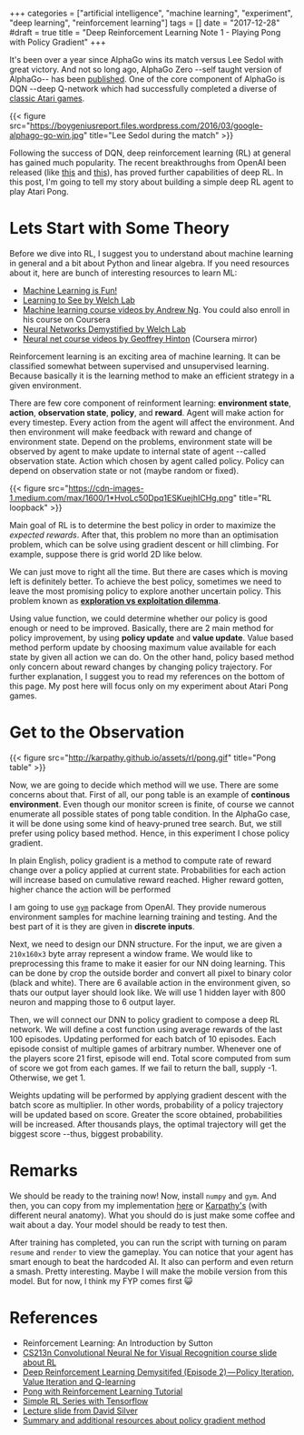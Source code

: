 +++
categories = ["artificial intelligence", "machine learning", "experiment", "deep learning", "reinforcement learning"]
tags = []
date = "2017-12-28"
#draft = true
title = "Deep Reinforcement Learning Note 1 - Playing Pong with Policy Gradient"
+++

It's been over a year since AlphaGo wins its match versus Lee Sedol with great victory. And not so long ago, AlphaGo Zero --self taught version of AlphaGo-- has been [published](https://deepmind.com/blog/alphago-zero-learning-scratch/). One of the core component of AlphaGo is DQN --deep Q-network which had successfully completed a diverse of [classic Atari games](https://deepmind.com/research/dqn/).

{{< figure src="https://boygeniusreport.files.wordpress.com/2016/03/google-alphago-go-win.jpg" title="Lee Sedol during the match" >}}

Following the success of DQN, deep reinforcement learning (RL) at general has gained much popularity. The recent breakthroughs from OpenAI been released (like [this](http://www.gamersgreed.com/openai-uses-gta-v-to-train-ai-for-driving/) and [this](https://blog.openai.com/more-on-dota-2/)), has proved further capabilities of deep RL. In this post, I'm going to tell my story about building a simple deep RL agent to play Atari Pong.

# Lets Start with Some Theory

Before we dive into RL, I suggest you to understand about machine learning in general and a bit about Python and linear algebra. If you need resources about it, here are bunch of interesting resources to learn ML:

- [Machine Learning is Fun!](https://medium.com/@ageitgey/machine-learning-is-fun-80ea3ec3c471)
- [Learning to See by Welch Lab](https://www.youtube.com/playlist?list=PLiaHhY2iBX9ihLasvE8BKnS2Xg8AhY6iV)
- [Machine learning course videos by Andrew Ng](https://www.youtube.com/playlist?list=PLA89DCFA6ADACE599). You could also enroll in his course on Coursera
- [Neural Networks Demystified by Welch Lab](https://www.youtube.com/playlist?list=PLiaHhY2iBX9hdHaRr6b7XevZtgZRa1PoU)
- [Neural net course videos by Geoffrey Hinton](https://www.youtube.com/playlist?list=PLoRl3Ht4JOcdU872GhiYWf6jwrk_SNhz9) (Coursera mirror)

Reinforcement learning is an exciting area of machine learning. It can be classified somewhat between supervised and unsupervised learning. Because basically it is the learning method to make an efficient strategy in a given environment. 

There are few core component of reinforment learning: **environment state**, **action**, **observation state**, **policy**, and **reward**. Agent will make action for every timestep. Every action from the agent will affect the environment. And then environment will make feedback with reward and change of environment state. Depend on the problems, environment state will be observed by agent to make update to internal state of agent --called observation state. Action which chosen by agent called policy. Policy can depend on observation state or not (maybe random or fixed).

{{< figure src="https://cdn-images-1.medium.com/max/1600/1*HvoLc50Dpq1ESKuejhICHg.png" title="RL loopback" >}}

Main goal of RL is to determine the best policy in order to maximize the *expected rewards*. After that, this problem no more than an optimisation problem, which can be solve using gradient descent or hill climbing. For example, suppose there is grid world 2D like below.

We can just move to right all the time. But there are cases which is moving left is definitely better. To achieve the best policy, sometimes we need to leave the most promising policy to explore another uncertain policy. This problem known as [**exploration vs exploitation dilemma**](http://www.cs.cmu.edu/~rsalakhu/10703/Lecture_Exploration.pdf). 

Using value function, we could determine whether our policy is good enough or need to be improved. Basically, there are 2 main method for policy improvement, by using **policy update** and **value update**. Value based method perform update by choosing maximum value available for each state by given all action we can do. On the other hand, policy based method only concern about reward changes by changing policy trajectory. For further explanation, I suggest you to read my references on the bottom of this page. My post here will focus only on my experiment about Atari Pong games.

# Get to the Observation

{{< figure src="http://karpathy.github.io/assets/rl/pong.gif" title="Pong table" >}}

Now, we are going to decide which method will we use. There are some concerns about that. First of all, our pong table is an example of **continous environment**. Even though our monitor screen is finite, of course we cannot enumerate all possible states of pong table condition. In the AlphaGo case, it will be done using some kind of heavy-pruned tree search. But, we still prefer using policy based method. Hence, in this experiment I chose policy gradient. 

In plain English, policy gradient is a method to compute rate of reward change over a policy applied at current state. Probabilities for each action will increase based on cumulative reward reached. Higher reward gotten, higher chance the action will be performed

I am going to use [`gym`](https://gym.openai.com) package from OpenAI. They provide numerous environment samples for machine learning training and testing. And the best part of it is they are given in **discrete inputs**.

Next, we need to design our DNN structure. For the input, we are given a `210x160x3` byte array represent a window frame. We would like to preprocessing this frame to make it easier for our NN doing learning. This can be done by crop the outside border and convert all pixel to binary color (black and white). There are 6 available action in the environment given, so thats our output layer should look like. We will use 1 hidden layer with 800 neuron and mapping those to 6 output layer.


Then, we will connect our DNN to policy gradient to compose a deep RL network. We will define a cost function using average rewards of the last 100 episodes. Updating performed for each batch of 10 episodes. Each episode consist of multiple games of arbitrary number. Whenever one of the players score 21 first, episode will end. Total score computed from sum of score we got from each games. If we fail to return the ball, supply -1. Otherwise, we get 1.

Weights updating will be performed by applying gradient descent with the batch score as multiplier. In other words, probability of a policy trajectory will be updated based on score. Greater the score obtained, probabilities will be increased. After thousands plays, the optimal trajectory will get the biggest score --thus, biggest probability.

# Remarks

We should be ready to the training now! Now, install `numpy` and `gym`. And then, you can copy from my implementation [here]() or [Karpathy's](https://gist.github.com/karpathy/a4166c7fe253700972fcbc77e4ea32c5) (with different neural anatomy). What you should do is just make some coffee and wait about a day. Your model should be ready to test then.

After training has completed, you can run the script with turning on param `resume` and `render` to view the gameplay. You can notice that your agent has smart enough to beat the hardcoded AI. It also can perform and even return a smash. Pretty interesting. Maybe I will make the mobile version from this model. But for now, I think my FYP comes first :smiley_cat:

# References
- Reinforcement Learning: An Introduction by Sutton
- [CS213n Convolutional Neural Ne for Visual Recognition course slide about RL](http://cs231n.stanford.edu/slides/2017/cs231n_2017_lecture14.pdf)
- [Deep Reinforcement Learning Demysitifed (Episode 2) — Policy Iteration, Value Iteration and Q-learning](https://medium.com/@m.alzantot/deep-reinforcement-learning-demysitifed-episode-2-policy-iteration-value-iteration-and-q-978f9e89ddaa)
- [Pong with Reinforcement Learning Tutorial](http://karpathy.github.io/2016/05/31/rl/)
- [Simple RL Series with Tensorflow](https://medium.com/@awjuliani/super-simple-reinforcement-learning-tutorial-part-2-ded33892c724)
- [Lecture slide from David Silver](http://www0.cs.ucl.ac.uk/staff/d.silver/web/Teaching_files/pg.pdf)
- [Summary and additional resources about policy gradient method](https://github.com/dennybritz/reinforcement-learning/tree/master/PolicyGradient)

